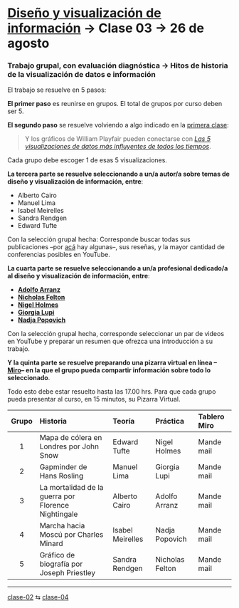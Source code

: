 # [Diseño y visualización de información](https://github.com/profesorfaco/troncal) → Clase 03 → 26 de agosto

### Trabajo grupal, con evaluación diagnóstica → Hitos de historia de la visualización de datos e información

El trabajo se resuelve en 5 pasos:

**El primer paso** es reunirse en grupos. El total de grupos por curso deben ser 5. 

**El segundo paso** se resuelve volviendo a algo indicado en la [primera clase](https://github.com/profesorfaco/troncal/tree/main/clase-01): 

> Y los gráficos de William Playfair pueden conectarse con [*Las 5 visualizaciones de datos más influyentes de todos los tiempos*](https://www.tableau.com/es-es/learn/whitepapers/5-most-influential-visualizations).

Cada grupo debe escoger 1 de esas 5 visualizaciones.

**La tercera parte se resuelve seleccionando a un/a autor/a sobre temas de diseño y visualización de información, entre**:

- Alberto Cairo
- Manuel Lima
- Isabel Meirelles
- Sandra Rendgen
- Edward Tufte

Con la selección grupal hecha: Corresponde buscar todas sus publicaciones –por [acá](https://www.visualcinnamon.com/resources/learning-data-visualization/books/) hay algunas–, sus reseñas, y la mayor cantidad de conferencias posibles en YouTube.

**La cuarta parte se resuelve seleccionando a un/a profesional dedicado/a al diseño y visualización de información, entre**:

- [**Adolfo Arranz**](https://www.perdigallos.com/)
- [**Nicholas Felton**](https://feltron.com/)
- [**Nigel Holmes**](https://nigelholmes.com/)
- [**Giorgia Lupi**](https://giorgialupi.com/)
- [**Nadja Popovich**](https://nadjapopovich.com/)

Con la selección grupal hecha, corresponde seleccionar un par de videos en YouTube y preparar un resumen que ofrezca una introducción a su trabajo.

**Y la quinta parte se resuelve preparando una pizarra virtual en línea –[Miro](https://miro.com/es/pizarra-virtual/)– en la que el grupo pueda compartir información sobre todo lo seleccionado**.

Todo esto debe estar resuelto hasta las 17.00 hrs. Para que cada grupo pueda presentar al curso, en 15 minutos, su Pizarra Virtual.

| Grupo | Historia | Teoría | Práctica | Tablero Miro |
|:-----:|:---------|:-------|:---------|:-------------|
| 1 | Mapa de cólera en Londres por John Snow | Edward Tufte | Nigel Holmes | Mande mail | 
| 2 | Gapminder de Hans Rosling | Manuel Lima | Giorgia Lupi | Mande mail | 
| 3 | La mortalidad de la guerra por Florence Nightingale | Alberto Cairo | Adolfo Arranz | Mande mail | 
| 4 | Marcha hacia Moscú por Charles Minard | Isabel Meirelles | Nadja Popovich | Mande mail | 
| 5 | Gráfico de biografía por Joseph Priestley | Sandra Rendgen | Nicholas Felton | Mande mail | 

_ _ _ _ 

[clase-02](https://github.com/profesorfaco/troncal/blob/main/clase-02/README.md) ⇆ [clase-04](https://github.com/profesorfaco/troncal/blob/main/clase-04/README.md)
